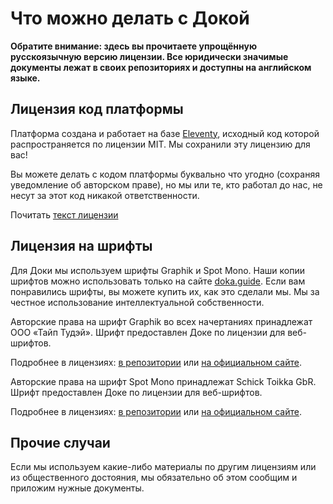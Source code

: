 # Что можно делать с Докой

**Обратите внимание: здесь вы прочитаете упрощённую русскоязычную версию лицензии. Все юридически значимые документы лежат в своих репозиториях и доступны на английском языке.**

## Лицензия код платформы

Платформа создана и работает на базе [Eleventy](https://www.11ty.dev), исходный код которой распространяется по лицензии MIT. Мы сохранили эту лицензию для вас!

Вы можете делать с кодом платформы буквально что угодно (сохраняя уведомление об авторском праве), но мы или те, кто работал до нас, не несут за этот код никакой ответственности.

Почитать [текст лицензии](../LICENSE.md)

## Лицензия на шрифты

Для Доки мы используем шрифты Graphik и Spot Mono. Наши копии шрифтов можно использовать только на сайте [doka.guide](https://doka.guide/). Если вам понравились шрифты, вы можете купить их, как это сделали мы. Мы за честное использование интеллектуальной собственности.

Авторские права на шрифт Graphik во всех начертаниях принадлежат ООО «Тайп Тудэй». Шрифт предоставлен Доке по лицензии для веб-шрифтов.

Подробнее в лицензиях: [в репозитории](../src/fonts/graphik/LICENSE.md) или [на официальном сайте](https://type.today/en/license/today/web).

Авторские права на шрифт Spot Mono принадлежат Schick Toikka GbR. Шрифт предоставлен Доке по лицензии для веб-шрифтов.

Подробнее в лицензиях: [в репозитории](../src/fonts/spot-mono/LICENSE.md) или [на официальном сайте](https://www.schick-toikka.com/licenses).

## Прочие случаи

Если мы используем какие-либо материалы по другим лицензиям или из общественного достояния, мы обязательно об этом сообщим и приложим нужные документы.
